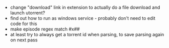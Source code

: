 * change "download" link in extension to actually do a file download and launch utorrent?
* find out how to run as windows service - probably don't need to edit code for this
* make episode regex match #x##
* at least try to always get a torrent id when parsing, to save parsing again on next pass
